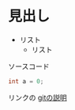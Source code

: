 # 見出し

* リスト
  * リスト

 
 ソースコード
  ```java
int a = 0;
```


リンクの
[gitの説明](https://qiita.com/kamorits/items/6f342da395ad57468ae3)
